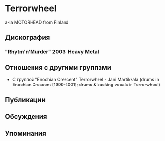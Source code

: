 # Terrorwheel

a-la MOTORHEAD from Finland

## Дискография

### "Rhytm'n'Murder" 2003, Heavy Metal




## Отношения с другими группами

* C группой "Enochian Crescent" Terrorwheel - Jani Martikkala (drums in Enochian Crescent [1999-2001]; drums & backing vocals in Terrorwheel)

## Публикации


## Обсуждения


## Упоминания

